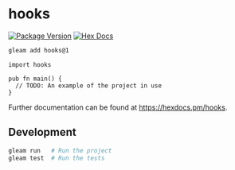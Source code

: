 # hooks

[![Package Version](https://img.shields.io/hexpm/v/hooks)](https://hex.pm/packages/hooks)
[![Hex Docs](https://img.shields.io/badge/hex-docs-ffaff3)](https://hexdocs.pm/hooks/)

```sh
gleam add hooks@1
```
```gleam
import hooks

pub fn main() {
  // TODO: An example of the project in use
}
```

Further documentation can be found at <https://hexdocs.pm/hooks>.

## Development

```sh
gleam run   # Run the project
gleam test  # Run the tests
```
